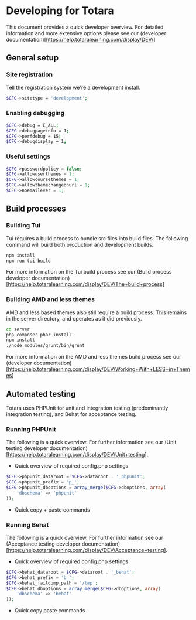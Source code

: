 # Developing for Totara

This document provides a quick developer overview. 
For detailed information and more extensive options please see our (developer documentation)[https://help.totaralearning.com/display/DEV/]

## General setup

### Site registration

Tell the registration system we're a development install.
```bash
$CFG->sitetype = 'development';
```

### Enabling debugging

```bash
$CFG->debug = E_ALL;
$CFG->debugpageinfo = 1;
$CFG->perfdebug = 15;
$CFG->debugdisplay = 1;
```

### Useful settings

```php
$CFG->passwordpolicy = false;
$CFG->allowuserthemes = 1;
$CFG->allowcoursethemes = 1;
$CFG->allowthemechangeonurl = 1;
$CFG->noemailever = 1;
```

## Build processes

### Building Tui

Tui requires a build process to bundle src files into build files.
The following command will build both production and development builds.

```bash
npm install
npm run tui-build
```

For more information on the Tui build process see our (Build process developer documentation)[https://help.totaralearning.com/display/DEV/The+build+process]

### Building AMD and less themes

AMD and less based themes also still require a build process. This remains in the server directory, and operates as it 
did previously.

```bash
cd server
php composer.phar install
npm install
./node_modules/grunt/bin/grunt
```

For more information on the AMD and less themes build process see our (developer documentation)[https://help.totaralearning.com/display/DEV/Working+With+LESS+in+Themes]

## Automated testing

Totara uses PHPUnit for unit and integration testing (predominantly integration testing), and Behat for acceptance testing.

### Running PHPUnit

The following is a quick overview. For further information see our (Unit testing developer documentation)[https://help.totaralearning.com/display/DEV/Unit+testing].

- Quick overview of required config.php settings
```php
$CFG->phpunit_dataroot = $CFG->dataroot . '_phpunit';
$CFG->phpunit_prefix = 'p_';
$CFG->phpunit_dboptions = array_merge($CFG->dboptions, array(
    'dbschema' => 'phpunit'
));
```
- Quick copy + paste commands

### Running Behat

The following is a quick overview. For further information see our (Acceptance testing developer documentation)[https://help.totaralearning.com/display/DEV/Acceptance+testing].
 
- Quick overview of required config.php settings
```php
$CFG->behat_dataroot = $CFG->dataroot . '_behat';
$CFG->behat_prefix = 'b_';
$CFG->behat_faildump_path = '/tmp';
$CFG->behat_dboptions = array_merge($CFG->dboptions, array(
    'dbschema' => 'behat'
));
```
- Quick copy paste commands
